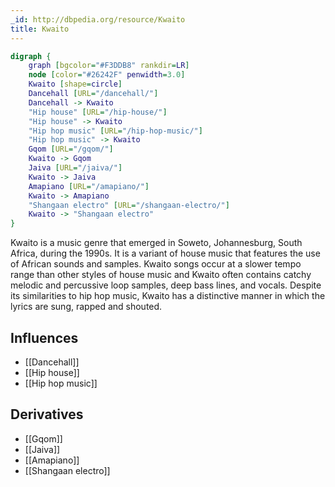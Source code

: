 ```yaml
---
_id: http://dbpedia.org/resource/Kwaito
title: Kwaito
---
```


```dot
digraph {
	graph [bgcolor="#F3DDB8" rankdir=LR]
	node [color="#26242F" penwidth=3.0]
	Kwaito [shape=circle]
	Dancehall [URL="/dancehall/"]
	Dancehall -> Kwaito
	"Hip house" [URL="/hip-house/"]
	"Hip house" -> Kwaito
	"Hip hop music" [URL="/hip-hop-music/"]
	"Hip hop music" -> Kwaito
	Gqom [URL="/gqom/"]
	Kwaito -> Gqom
	Jaiva [URL="/jaiva/"]
	Kwaito -> Jaiva
	Amapiano [URL="/amapiano/"]
	Kwaito -> Amapiano
	"Shangaan electro" [URL="/shangaan-electro/"]
	Kwaito -> "Shangaan electro"
}
```

Kwaito is a music genre that emerged in Soweto, Johannesburg, South Africa, during the 1990s. It is a variant of house music that features the use of African sounds and samples. Kwaito songs occur at a slower tempo range than other styles of house music and Kwaito often contains catchy melodic and percussive loop samples, deep bass lines, and vocals. Despite its similarities to hip hop music, Kwaito has a distinctive manner in which the lyrics are sung, rapped and shouted.

## Influences

- [[Dancehall]]
- [[Hip house]]
- [[Hip hop music]]

## Derivatives

- [[Gqom]]
- [[Jaiva]]
- [[Amapiano]]
- [[Shangaan electro]]

